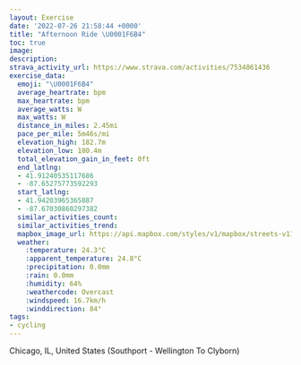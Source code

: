 ```yaml
---
layout: Exercise
date: '2022-07-26 21:58:44 +0000'
title: "Afternoon Ride \U0001F6B4"
toc: true
image:
description:
strava_activity_url: https://www.strava.com/activities/7534061436
exercise_data:
  emoji: "\U0001F6B4"
  average_heartrate: bpm
  max_heartrate: bpm
  average_watts: W
  max_watts: W
  distance_in_miles: 2.45mi
  pace_per_mile: 5m46s/mi
  elevation_high: 182.7m
  elevation_low: 180.4m
  total_elevation_gain_in_feet: 0ft
  end_latlng:
  - 41.91240535117686
  - -87.65275773592293
  start_latlng:
  - 41.94203965365887
  - -87.67030860297382
  similar_activities_count:
  similar_activities_trend:
  mapbox_image_url: https://api.mapbox.com/styles/v1/mapbox/streets-v11/static/path-5+787af2-1.0(wx~~FlbbvOGIH%40%3FFC%3Fz%40k%40r%40W%5CYNEv%40q%40b%40URGbBcAb%40ONUn%40WPO%5Ew%40bAgBj%40w%40j%40gANSf%40y%40JMt%40sAX%5Bz%40uAn%40%7D%40d%40%7D%40~%40sALWTWl%40mAPSFOl%40g%40FCf%40BpACnA%3F~%40Ex%40%3FHCABR%40%60%40E%5E%3F%5CDVGJDHCH%3FDBFGF%40lAGvADJBN%40%60CMjBCL%40TGLBLCh%40%40LAf%40%40XEbA%40VEJ%40b%40CxA%3FJCt%40Dv%40Gn%40%3Fb%40CX%40fBCHAH%40NAz%40%40hAETEp%40AJCd%40AHAJALDREp%40%3FDCL%40DEB%3F%40FRTN%3F%5EKxEGVCp%40%3FNCZ%40b%40AtBALCbB%3FVADELF%5C%40d%40EfA%40PEd%40FZALQPg%40%60%40u%40FGR_%40%7C%40mA~AcCj%40w%40%5Co%40~%40wAP%5DLMHUHKDQN%5BZWb%40k%40rCkEPIPSL%5DhAqB%60BiCv%40uA%60B%7DBhEaHRWVg%40Z%5DzA%7DBNOHEn%40%40p%40ELWP%3F%7C%40BRCDEBM%40_%40OKBA%3F%40AA),pin-s-s+e5b22e(-87.67031,41.94204),pin-s-f+89ae00(-87.65276000000001,41.912399999999955)/auto/800x800?access_token=pk.eyJ1Ijoiam9zaGJlY2ttYW4iLCJhIjoiY205eWR2aDd1MWZ6djJrbXc4a3M0bWZleiJ9.XiG9OWkNcZk2QzjJbxLB4A
  weather:
    :temperature: 24.3°C
    :apparent_temperature: 24.8°C
    :precipitation: 0.0mm
    :rain: 0.0mm
    :humidity: 64%
    :weathercode: Overcast
    :windspeed: 16.7km/h
    :winddirection: 84°
tags:
- cycling
---
```

Chicago, IL, United States (Southport - Wellington To Clyborn)
